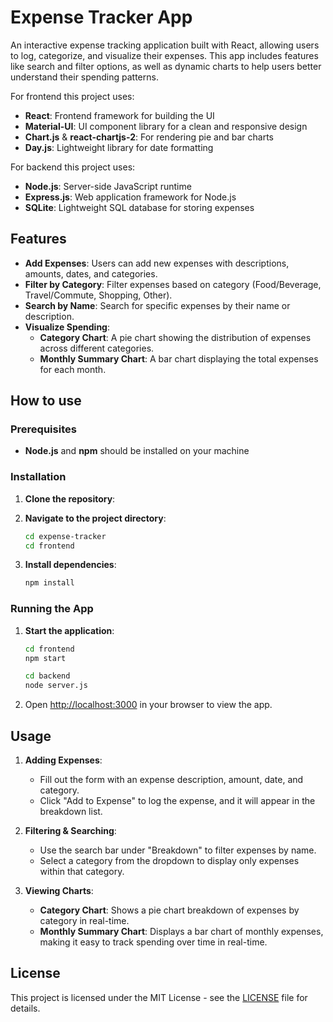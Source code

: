 # Expense Tracker App

An interactive expense tracking application built with React, allowing users to log, categorize, and visualize their expenses. This app includes features like search and filter options, as well as dynamic charts to help users better understand their spending patterns.

For frontend this project uses:
- **React**: Frontend framework for building the UI
- **Material-UI**: UI component library for a clean and responsive design
- **Chart.js** & **react-chartjs-2**: For rendering pie and bar charts
- **Day.js**: Lightweight library for date formatting

For backend this project uses:
- **Node.js**: Server-side JavaScript runtime
- **Express.js**: Web application framework for Node.js
- **SQLite**: Lightweight SQL database for storing expenses

## Features

- **Add Expenses**: Users can add new expenses with descriptions, amounts, dates, and categories.
- **Filter by Category**: Filter expenses based on category (Food/Beverage, Travel/Commute, Shopping, Other).
- **Search by Name**: Search for specific expenses by their name or description.
- **Visualize Spending**:
  - **Category Chart**: A pie chart showing the distribution of expenses across different categories.
  - **Monthly Summary Chart**: A bar chart displaying the total expenses for each month.

## How to use

### Prerequisites

- **Node.js** and **npm** should be installed on your machine

### Installation

1. **Clone the repository**:
   
3. **Navigate to the project directory**:
   ```bash
   cd expense-tracker
   cd frontend
   ```
4. **Install dependencies**:
   ```bash
   npm install
   ```

### Running the App

1. **Start the application**:
   ```bash
   cd frontend
   npm start

   cd backend
   node server.js
   ```
2. Open [http://localhost:3000](http://localhost:3000) in your browser to view the app.

## Usage

1. **Adding Expenses**:
   - Fill out the form with an expense description, amount, date, and category.
   - Click "Add to Expense" to log the expense, and it will appear in the breakdown list.

2. **Filtering & Searching**:
   - Use the search bar under "Breakdown" to filter expenses by name.
   - Select a category from the dropdown to display only expenses within that category.

3. **Viewing Charts**:
   - **Category Chart**: Shows a pie chart breakdown of expenses by category in real-time.
   - **Monthly Summary Chart**: Displays a bar chart of monthly expenses, making it easy to track spending over time in real-time.

## License

This project is licensed under the MIT License - see the [LICENSE](LICENSE) file for details.
